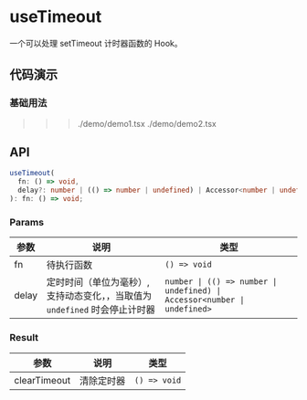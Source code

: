 # useTimeout

一个可以处理 setTimeout 计时器函数的 Hook。

## 代码演示

### 基础用法

>>> ./demo/demo1.tsx
>>> ./demo/demo2.tsx

## API

```typescript
useTimeout(
  fn: () => void,
  delay?: number | (() => number | undefined) | Accessor<number | undefined>
): fn: () => void;
```

### Params

| 参数  | 说明                                                                       | 类型                    |
| ----- | -------------------------------------------------------------------------- | ----------------------- |
| fn    | 待执行函数                                                                 | `() => void`            |
| delay | 定时时间（单位为毫秒）,支持动态变化，，当取值为 `undefined` 时会停止计时器 | `number \| (() => number \| undefined) \| Accessor<number \| undefined>` |

### Result

| 参数         | 说明       | 类型         |
| ------------ | ---------- | ------------ |
| clearTimeout | 清除定时器 | `() => void` |
